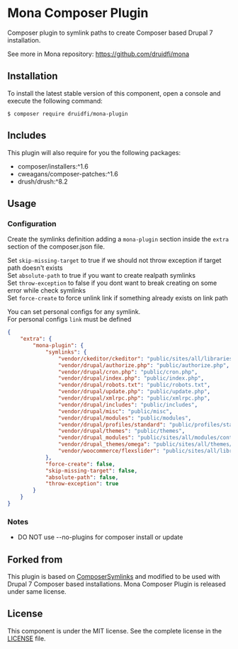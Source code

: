 # Mona Composer Plugin

Composer plugin to symlink paths to create Composer based Drupal 7 installation.

See more in Mona repository: https://github.com/druidfi/mona

## Installation

To install the latest stable version of this component, open a console and execute the following command:

```
$ composer require druidfi/mona-plugin
```

## Includes

This plugin will also require for you the following packages:

- composer/installers:^1.6
- cweagans/composer-patches:^1.6
- drush/drush:^8.2

## Usage

### Configuration

Create the symlinks definition adding a `mona-plugin` section inside the `extra` section of the composer.json
file.

Set `skip-missing-target` to true if we should not throw exception if target path doesn't exists  
Set `absolute-path` to true if you want to create realpath symlinks  
Set `throw-exception` to false if you dont want to break creating on some error while check symlinks  
Set `force-create` to force unlink link if something already exists on link path    

You can set personal configs for any symlink.  
For personal configs `link` must be defined  

```json
{
    "extra": {
        "mona-plugin": {
            "symlinks": {
                "vendor/ckeditor/ckeditor": "public/sites/all/libraries/ckeditor",
                "vendor/drupal/authorize.php": "public/authorize.php",
                "vendor/drupal/cron.php": "public/cron.php",
                "vendor/drupal/index.php": "public/index.php",
                "vendor/drupal/robots.txt": "public/robots.txt",
                "vendor/drupal/update.php": "public/update.php",
                "vendor/drupal/xmlrpc.php": "public/xmlrpc.php",
                "vendor/drupal/includes": "public/includes",
                "vendor/drupal/misc": "public/misc",
                "vendor/drupal/modules": "public/modules",
                "vendor/drupal/profiles/standard": "public/profiles/standard",
                "vendor/drupal/themes": "public/themes",
                "vendor/drupal_modules": "public/sites/all/modules/contrib",
                "vendor/drupal_themes/omega": "public/sites/all/themes/omega",
                "vendor/woocommerce/flexslider": "public/sites/all/libraries/flexslider"
            },
            "force-create": false,
            "skip-missing-target": false,
            "absolute-path": false,
            "throw-exception": true
        }
    }
}
```

### Notes

- DO NOT use --no-plugins for composer install or update

## Forked from

This plugin is based on [ComposerSymlinks](https://github.com/somework/composer-symlinks) and modified to be used with
Drupal 7 Composer based installations. Mona Composer Plugin is released under same license.

## License

This component is under the MIT license. See the complete license in the [LICENSE](LICENSE) file.
